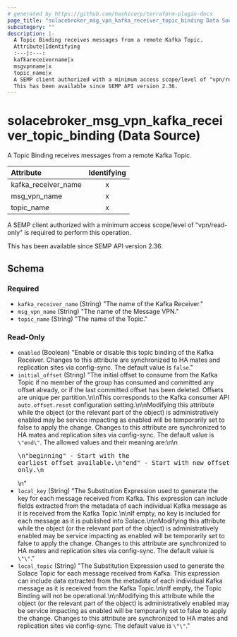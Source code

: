 ```yaml
---
# generated by https://github.com/hashicorp/terraform-plugin-docs
page_title: "solacebroker_msg_vpn_kafka_receiver_topic_binding Data Source - solacebroker"
subcategory: ""
description: |-
  A Topic Binding receives messages from a remote Kafka Topic.
  Attribute|Identifying
  :---|:---:
  kafkareceivername|x
  msgvpnname|x
  topic_name|x
  A SEMP client authorized with a minimum access scope/level of "vpn/read-only" is required to perform this operation.
  This has been available since SEMP API version 2.36.
---
```


# solacebroker_msg_vpn_kafka_receiver_topic_binding (Data Source)

A Topic Binding receives messages from a remote Kafka Topic.


Attribute|Identifying
:---|:---:
kafka_receiver_name|x
msg_vpn_name|x
topic_name|x



A SEMP client authorized with a minimum access scope/level of "vpn/read-only" is required to perform this operation.

This has been available since SEMP API version 2.36.



<!-- schema generated by tfplugindocs -->
## Schema

### Required

- `kafka_receiver_name` (String) "The name of the Kafka Receiver."
- `msg_vpn_name` (String) "The name of the Message VPN."
- `topic_name` (String) "The name of the Topic."

### Read-Only

- `enabled` (Boolean) "Enable or disable this topic binding of the Kafka Receiver. Changes to this attribute are synchronized to HA mates and replication sites via config-sync. The default value is `false`."
- `initial_offset` (String) "The initial offset to consume from the Kafka Topic if no member of the group has consumed and committed any offset already, or if the last committed offset has been deleted. Offsets are unique per partition.\n\nThis corresponds to the Kafka consumer API `auto.offset.reset` configuration setting.\n\nModifying this attribute while the object (or the relevant part of the object) is administratively enabled may be service impacting as enabled will be temporarily set to false to apply the change. Changes to this attribute are synchronized to HA mates and replication sites via config-sync. The default value is `\"end\"`. The allowed values and their meaning are:\n\n<pre>\n\"beginning\" - Start with the earliest offset available.\n\"end\" - Start with new offsets only.\n</pre>\n"
- `local_key` (String) "The Substitution Expression used to generate the key for each message received from Kafka. This expression can include fields extracted from the metadata of each individual Kafka message as it is received from the Kafka Topic.\n\nIf empty, no key is included for each message as it is published into Solace.\n\nModifying this attribute while the object (or the relevant part of the object) is administratively enabled may be service impacting as enabled will be temporarily set to false to apply the change. Changes to this attribute are synchronized to HA mates and replication sites via config-sync. The default value is `\"\"`."
- `local_topic` (String) "The Substitution Expression used to generate the Solace Topic for each message received from Kafka. This expression can include data extracted from the metadata of each individual Kafka message as it is received from the Kafka Topic.\n\nIf empty, the Topic Binding will not be operational.\n\nModifying this attribute while the object (or the relevant part of the object) is administratively enabled may be service impacting as enabled will be temporarily set to false to apply the change. Changes to this attribute are synchronized to HA mates and replication sites via config-sync. The default value is `\"\"`."
